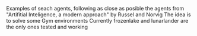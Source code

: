 Examples of seach agents, following as close as posible the agents from "Artifitial Inteligence, a modern approach" by Russel and Norvig
The idea is to solve some Gym environments
Currently frozenlake and lunarlander are the only ones tested and working

